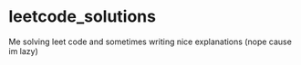 # leetcode_solutions
Me solving leet code and sometimes writing nice explanations (nope cause im lazy)
